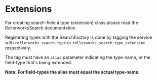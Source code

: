 Extensions
==========

For creating search-field a type (extension) class please read the
RollerworksSearch documentation.

Registering types with the SearchFactory is done by tagging the service with
`rollerworks_search.type` or `rollerworks_search.type_extension` respectively.

The tag must have an `alias` parameter indicating the type-name,
or the field-type that's being extended.

**Note: For field-types the alias must equal the actual type-name.**
